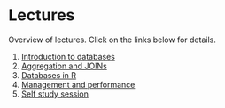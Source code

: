 # Lectures

Overview of lectures.
Click on the links below for details.

1. [Introduction to databases](01-introduction)
1. [Aggregation and JOINs](02-aggregation)
1. [Databases in R](03-tidyverse)
1. [Management and performance](04-management)
1. [Self study session](self-study)
